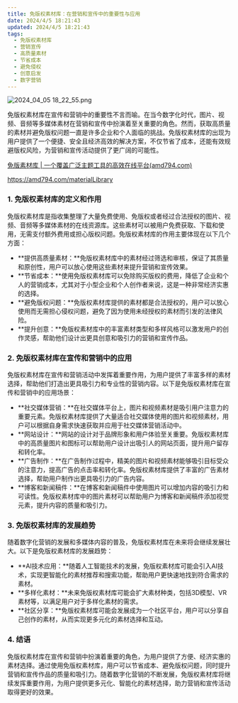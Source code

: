 ```yaml
---
title: 免版权素材库：在营销和宣传中的重要性与应用
date: 2024/4/5 18:21:43
updated: 2024/4/5 18:21:43
tags:
  - 免版权素材库
  - 营销宣传
  - 高质量素材
  - 节省成本
  - 避免侵权
  - 创意启发
  - 数字营销
---
```


<img src="https://static.amd794.com/blog/images/2024_04_05 18_22_55.png@blog" title="2024_04_05 18_22_55.png" alt="2024_04_05 18_22_55.png"/>




免版权素材库在宣传和营销中的重要性不言而喻。在当今数字化时代，图片、视频、音频等多媒体素材在营销和宣传中扮演着至关重要的角色。然而，获取高质量的素材并避免版权问题一直是许多企业和个人面临的挑战。免版权素材库的出现为用户提供了一个便捷、安全且经济高效的解决方案，不仅节省了成本，还能有效规避版权风险，为营销和宣传活动提供了更广阔的可能性。

[免版素材库 | 一个覆盖广泛主题工具的高效在线平台(amd794.com)](https://amd794.com/materialLibrary)

https://amd794.com/materialLibrary

### 1. 免版权素材库的定义和作用

免版权素材库是指收集整理了大量免费使用、免版权或者经过合法授权的图片、视频、音频等多媒体素材的在线资源库。这些素材可以被用户免费获取、下载和使用，无需支付额外费用或担心版权问题。免版权素材库的作用主要体现在以下几个方面：

- **提供高质量素材：**免版权素材库中的素材经过筛选和审核，保证了其质量和原创性，用户可以放心使用这些素材来提升营销和宣传效果。
- **节省成本：**使用免版权素材库可以免除购买版权的费用，降低了企业和个人的营销成本，尤其对于小型企业和个人创作者来说，这是一种非常经济实惠的选择。
- **避免版权问题：**免版权素材库提供的素材都是合法授权的，用户可以放心使用而无需担心侵权问题，避免了因为使用未经授权的素材而引发的法律风险。
- **提升创意：**免版权素材库中的丰富素材类型和多样风格可以激发用户的创作灵感，帮助他们设计出更具创意和吸引力的营销和宣传作品。

### 2. 免版权素材库在宣传和营销中的应用

免版权素材库在宣传和营销活动中发挥着重要作用，为用户提供了丰富多样的素材选择，帮助他们打造出更具吸引力和专业性的营销内容。以下是免版权素材库在宣传和营销中的应用场景：

- **社交媒体营销：**在社交媒体平台上，图片和视频素材是吸引用户注意力的重要元素。免版权素材库提供了大量适合社交媒体使用的图片和视频素材，用户可以根据自身需求快速获取并应用于社交媒体营销活动中。
- **网站设计：**网站的设计对于品牌形象和用户体验至关重要。免版权素材库中的高质量图片和图标可以帮助用户设计出吸引人的网站页面，提升用户留存和转化率。
- **广告制作：**在广告制作过程中，精美的图片和视频素材能够吸引目标受众的注意力，提高广告的点击率和转化率。免版权素材库提供了丰富的广告素材选择，帮助用户制作出更具吸引力的广告内容。
- **博客和新闻稿件：**在博客和新闻稿件中使用图片可以增加内容的吸引力和可读性。免版权素材库中的图片素材可以帮助用户为博客和新闻稿件添加视觉元素，提升内容的质量和吸引力。

### 3. 免版权素材库的发展趋势

随着数字化营销的发展和多媒体内容的普及，免版权素材库在未来将会继续发展壮大。以下是免版权素材库的发展趋势：

- **AI技术应用：**随着人工智能技术的发展，免版权素材库可能会引入AI技术，实现更智能化的素材推荐和搜索功能，帮助用户更快速地找到符合需求的素材。
- **多样化素材：**未来免版权素材库可能会扩大素材种类，包括3D模型、VR素材等，以满足用户对于多样化素材的需求。
- **社区分享：**免版权素材库可能会发展成为一个社区平台，用户可以分享自己创作的素材，从而实现更多元化的素材选择和互动。

### 4. 结语

免版权素材库在宣传和营销中扮演着重要的角色，为用户提供了方便、经济实惠的素材选择。通过使用免版权素材库，用户可以节省成本、避免版权问题，同时提升营销和宣传作品的质量和吸引力。随着数字化营销的不断发展，免版权素材库将继续发挥重要作用，为用户提供更多元化、智能化的素材选择，助力营销和宣传活动取得更好的效果。